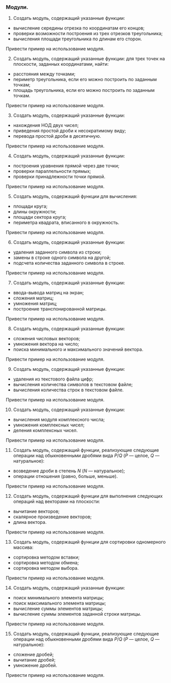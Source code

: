 ### Модули.

1. Создать модуль, содержащий указанные функции:
* вычисление середины отрезка по координатам его концов;
* проверки возможности построения из трех отрезков треугольника;
* вычисления площади треугольника по длинам его сторон.

Привести пример на использование модуля.

2. Создать модуль, содержащий указанные функции: для трех точек на плоскости,
заданных координатами, найти:
* расстояния между точками;
* периметр треугольника, если его можно построить по заданным точкам;
* площадь треугольника, если его можно построить по заданным точкам.

Привести пример на использование модуля.

3. Создать модуль, содержащий указанные функции:
* нахождения НОД двух чисел;
* приведения простой дроби к несократимому виду;
* перевода простой дроби в десятичную.

Привести пример на использование модуля.

4. Создать модуль, содержащий указанные функции:
* построения уравнения прямой через две точки;
* проверки параллельности прямых;
* проверки принадлежности точки прямой.

Привести пример на использование модуля.

5. Создать модуль, содержащий функции для вычисления:
* площади круга;
* длины окружности;
* площади сектора круга;
* периметра квадрата, вписанного в окружность.

Привести пример на использование модуля.

6. Создать модуль, содержащий указанные функции:
* удаления заданного символа из строки;
* замены в строке одного символа на другой;
* подсчета количества заданного символа в строке.

Привести пример на использование модуля.

7. Создать модуль, содержащий указанные функции:
* ввода-вывода матриц на экран;
* сложения матриц;
* умножения матриц;
* построение транспонированной матрицы.

Привести пример на использование модуля.

8. Создать модуль, содержащий указанные функции:
* сложения числовых векторов;
* умножения вектора на число;
* поиска минимального и максимального значений вектора.

Привести пример на использование модуля.

9. Создать модуль, содержащий указанные функции:
* удаления из текстового файла цифр;
* вычисления количества символов в текстовом файле;
* вычисления количества строк в текстовом файле.

Привести пример на использование модуля.

10. Создать модуль, содержащий указанные функции:
* вычисления модуля комплексного числа;
* умножения комплексных чисел;
* деления комплексных чисел.

Привести пример на использование модуля.

11. Создать модуль, содержащий функции, реализующие следующие операции над
обыкновенными дробями вида $P/Q$ ($P$ — целое, $Q$ — натуральное):
* возведение дроби в степень $N$ ($N$ — натуральное);
* операции отношения (равно, больше, меньше).

Привести пример на использование модуля.

12. Создать модуль, содержащий функции для выполнения следующих операций
над векторами на плоскости:
* вычитание векторов;
* скалярное произведение векторов;
* длина вектора.

Привести пример на использование модуля.

13. Создать модуль, содержащий функции для сортировки одномерного массива:
* сортировка методом вставки;
* сортировка методом обмена;
* сортировка методом выбора.

Привести пример на использование модуля.

14. Создать модуль, содержащий указанные функции:
* поиск минимального элемента матрицы;
* поиск максимального элемента матрицы;
* вычисление суммы элементов матрицы;
* вычисление суммы элементов заданной строки матрицы.

Привести пример на использование модуля.

15. Создать модуль, содержащий функции, реализующие следующие операции над
обыкновенными дробями вида $P/Q$ ($P$ — целое, $Q$ — натуральное):
* сложение дробей;
* вычитание дробей;
* умножение дробей.

Привести пример на использование модуля.